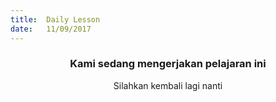 ```yaml
---
title:  Daily Lesson
date:   11/09/2017
---
```


### <center>Kami sedang mengerjakan pelajaran ini</center>
<center>Silahkan kembali lagi nanti</center>